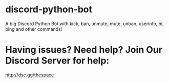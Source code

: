 # discord-python-bot
A big Discord Python Bot with kick, ban, unmute, mute, unban, userinfo, hi, ping and other commands!

# Having issues? Need help? Join Our Discord Server for help:
http://dsc.gg/thespace
